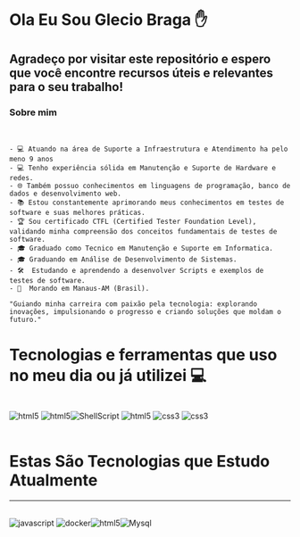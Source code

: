 
# Ola Eu Sou Glecio Braga ✋

## Agradeço por visitar este repositório e espero que você encontre recursos úteis e relevantes para o seu trabalho!

### Sobre mim
<br>

```
- 💻 Atuando na área de Suporte a Infraestrutura e Atendimento ha pelo meno 9 anos
- 💻 Tenho experiência sólida em Manutenção e Suporte de Hardware e redes.
- 🌐 Também possuo conhecimentos em linguagens de programação, banco de dados e desenvolvimento web.
- 📚 Estou constantemente aprimorando meus conhecimentos em testes de software e suas melhores práticas.
- 🏆 Sou certificado CTFL (Certified Tester Foundation Level), validando minha compreensão dos conceitos fundamentais de testes de software.
- 🎓 Graduado como Tecnico em Manutenção e Suporte em Informatica.
- 🎓 Graduando em Análise de Desenvolvimento de Sistemas.
- 🛠  Estudando e aprendendo a desenvolver Scripts e exemplos de testes de software.
- 📍  Morando em Manaus-AM (Brasil).

"Guiando minha carreira com paixão pela tecnologia: explorando inovações, impulsionando o progresso e criando soluções que moldam o futuro."
```

# Tecnologias e ferramentas que uso no meu dia ou já utilizei 💻

<div align="left" dir="auto">
<div style="display: inline_block"><br/>
    <img aling="center" alt="html5" src="https://img.shields.io/badge/Linux-FCC624?style=for-the-badge&logo=linux&logoColor=black"/>
    <img aling="center" alt="html5" src="https://img.shields.io/badge/Windows-0078D6?style=for-the-badge&logo=windows&logoColor=white"/><img aling="center" alt="ShellScript" src="https://img.shields.io/badge/Shell_Script-121011?style=for-the-badge&logo=gnu-bash&logoColor=white"/>
    <img aling="center" alt="html5" src="https://img.shields.io/badge/HTML5-E34F26?style=for-the-badge&logo=html5&logoColor=white"/>
    <img aling="center" alt="css3" src="https://img.shields.io/badge/CSS3-1572B6?style=for-the-badge&logo=css3&logoColor=white"/>
     <img aling="center" alt="css3" src="https://img.shields.io/badge/Joomla-5091CD?style=for-the-badge&logo=joomla&logoColor=white"/>
     
</div>

</br>

# Estas São Tecnologias que Estudo Atualmente

<hr>

<div style="display: inline_block"><br/>
    <img aling="left" alt="javascript" src="https://img.shields.io/badge/JavaScript-323330?style=for-the-badge&logo=javascript&logoColor=F7DF1E"/>
     <img aling="center" alt="docker" src="https://img.shields.io/badge/docker-%230db7ed.svg?style=for-the-badge&logo=docker&logoColor=white"/><img aling="left" alt="html5" src="https://camo.githubusercontent.com/922a5d8888929fc17acaaf995fe42f50788f30a5b58f45b03c6bafc9e4b5791f/68747470733a2f2f696d672e736869656c64732e696f2f62616467652f6b756265726e657465732d2532333332366365352e7376673f7374796c653d666f722d7468652d6261646765266c6f676f3d6b756265726e65746573266c6f676f436f6c6f723d7768697465"/><img aling="left" alt="Mysql" src="https://img.shields.io/badge/MySQL-00000F?style=for-the-badge&logo=mysql&logoColor=white"/>
</div>

</div> 
